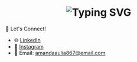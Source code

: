 <h1 align="center">
  <img src="https://readme-typing-svg.herokuapp.com?font=Fira+Code&size=24&duration=3000&pause=1000&color=FF69B4&center=true&vCenter=true&width=500&lines=Konnichiwa!%2C+I'm+Amanda+Aulia+Putri!;Information+Systems+Student+%F0%9F%93%9A" alt="Typing SVG" />
</h1>


🤝 Let's Connect!

- 🌐 [LinkedIn](https://www.linkedin.com/in/amanda-aulia-putri-b437b1372)  
- 📸 [Instagram](https://www.instagram.com/amndlyyptr)  
- 📧 Email: amandaaulia867@email.com  

